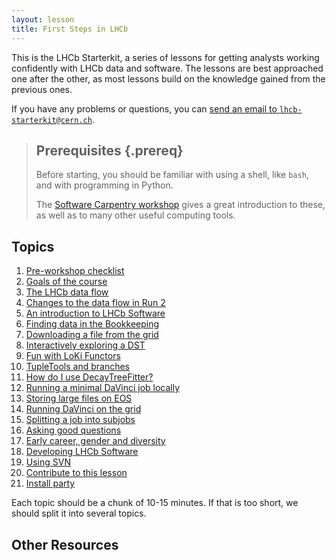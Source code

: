 ```yaml
---
layout: lesson
title: First Steps in LHCb
---
```


This is the LHCb Starterkit, a series of lessons for getting analysts working 
confidently with LHCb data and software.
The lessons are best approached one after the other, as most lessons build on 
the knowledge gained from the previous ones.

If you have any problems or questions, you can [send an email to 
`lhcb-starterkit@cern.ch`](mailto:lhcb-starterkit@cern.ch).

> ## Prerequisites {.prereq}
>
> Before starting, you should be familiar with using a shell, like `bash`, and 
> with programming in Python.
>
> The [Software Carpentry 
> workshop](http://twitwi.github.io/2015-06-02-cern-lhcb/) gives a great 
> introduction to these, as well as to many other useful computing tools.

## Topics

1.  [Pre-workshop checklist](00-prerequisites.html)
2.  [Goals of the course](19-introduction-to-course.html)
3.  [The LHCb data flow](07-dataflow.html)
4.  [Changes to the data flow in Run 2](21-run-2-data-flow.html)
4.  [An introduction to LHCb Software](01-davinci.html)
5.  [Finding data in the Bookkeeping](03-bookkeeping.html)
6.  [Downloading a file from the grid](04-files-from-grid.html)
7.  [Interactively exploring a DST](05-interactive-dst.html)
8.  [Fun with LoKi Functors](06-loki-functors.html)
13. [TupleTools and branches](12-add-tupletools.html)
14. [How do I use DecayTreeFitter?](13-decay-tree-fitter.html)
9.  [Running a minimal DaVinci job locally](08-minimal-dv-job.html)
10. [Storing large files on EOS](09-eos-storage.html)
11. [Running DaVinci on the grid](10-davinci-grid.html)
12. [Splitting a job into subjobs](11-split-jobs.html)
15. [Asking good questions](14-asking-questions.html)
16. [Early career, gender and diversity](22-ecgd.html)
17. [Developing LHCb Software](15-lhcb-dev.html)
18. [Using SVN](16-using-svn.html)
19. [Contribute to this lesson](17-contributing.html)
20. [Install party](18-install-party.html)

Each topic should be a chunk of 10-15 minutes.
If that is too short, we should split it into several topics.

## Other Resources
